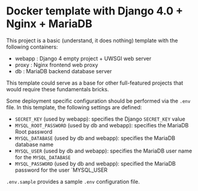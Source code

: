 # Docker template with Django 4.0 + Nginx + MariaDB
This project is a basic (understand, it does nothing) template with the
following containers:
* webapp : Django 4 empty project + UWSGI web server
* proxy : Nginx frontend web proxy
* db : MariaDB backend database server

This template could serve as a base for other full-featured projects that
would require these fundamentals bricks.

Some deployment specific configuration should be performed via the `.env`
file. In this template, the following settings are defined:
* `SECRET_KEY` (used by webapp): specifies the Django `SECRET_KEY` value
* `MYSQL_ROOT_PASSWORD` (used by db and webapp): specifies the MariaDB Root 
  password
* `MYSQL_DATABASE` (used by db and webapp): specifies the MariaDB database 
  name
* `MYSQL_USER` (used by db and webapp): specifies the MariaDB user name for
  the `MYSQL_DATABASE`
* `MYSQL_PASSWORD` (used by db and webapp): specified the MariaDB password for
  the user `MYSQL_USER

`.env.sample` provides a sample `.env` configuration file.